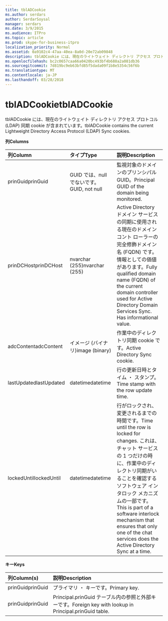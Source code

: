 ```yaml
---
title: tblADCookie
ms.author: serdars
author: SerdarSoysal
manager: serdars
ms.date: 3/9/2015
ms.audience: ITPro
ms.topic: article
ms.prod: skype-for-business-itpro
localization_priority: Normal
ms.assetid: 0a9102c4-47aa-40ea-8a0d-20e72ab09848
description: tblADCookie には、現在のライトウェイト ディレクトリ アクセス プロトコル (LDAP) 同期 cookie が含まれています。
ms.openlocfilehash: bc2c0657caa66a0420bc493bf4b688a2a081db36
ms.sourcegitcommit: 7d819bc9eb63bfd85f5dada09f1b8e5354c56f6b
ms.translationtype: MT
ms.contentlocale: ja-JP
ms.lasthandoff: 03/28/2018
---
```

# <a name="tbladcookie"></a><span data-ttu-id="7a1f2-103">tblADCookie</span><span class="sxs-lookup"><span data-stu-id="7a1f2-103">tblADCookie</span></span>
 
<span data-ttu-id="7a1f2-104">tblADCookie には、現在のライトウェイト ディレクトリ アクセス プロトコル (LDAP) 同期 cookie が含まれています。</span><span class="sxs-lookup"><span data-stu-id="7a1f2-104">tblADCookie contains the current Lightweight Directory Access Protocol (LDAP) Sync cookies.</span></span>
  
<span data-ttu-id="7a1f2-105">**列**</span><span class="sxs-lookup"><span data-stu-id="7a1f2-105">**Columns**</span></span>

|<span data-ttu-id="7a1f2-106">**列**</span><span class="sxs-lookup"><span data-stu-id="7a1f2-106">**Column**</span></span>|<span data-ttu-id="7a1f2-107">**タイプ**</span><span class="sxs-lookup"><span data-stu-id="7a1f2-107">**Type**</span></span>|<span data-ttu-id="7a1f2-108">**説明**</span><span class="sxs-lookup"><span data-stu-id="7a1f2-108">**Description**</span></span>|
|:-----|:-----|:-----|
|<span data-ttu-id="7a1f2-109">prinGuid</span><span class="sxs-lookup"><span data-stu-id="7a1f2-109">prinGuid</span></span>  <br/> |<span data-ttu-id="7a1f2-110">GUID では、null でないです。</span><span class="sxs-lookup"><span data-stu-id="7a1f2-110">GUID, not null</span></span>  <br/> |<span data-ttu-id="7a1f2-111">監視対象のドメインのプリンシパル GUID。</span><span class="sxs-lookup"><span data-stu-id="7a1f2-111">Principal GUID of the domain being monitored.</span></span>  <br/> |
|<span data-ttu-id="7a1f2-112">prinDCHost</span><span class="sxs-lookup"><span data-stu-id="7a1f2-112">prinDCHost</span></span>  <br/> |<span data-ttu-id="7a1f2-113">nvarchar (255)</span><span class="sxs-lookup"><span data-stu-id="7a1f2-113">nvarchar (255)</span></span>  <br/> |<span data-ttu-id="7a1f2-114">Active Directory ドメイン サービスの同期に使用される現在のドメイン コント ローラーの完全修飾ドメイン名 (FQDN) です。情報としての価値があります。</span><span class="sxs-lookup"><span data-stu-id="7a1f2-114">Fully qualified domain name (FQDN) of the current domain controller used for Active Directory Domain Services Sync. Has informational value.</span></span>  <br/> |
|<span data-ttu-id="7a1f2-115">adcContent</span><span class="sxs-lookup"><span data-stu-id="7a1f2-115">adcContent</span></span>  <br/> |<span data-ttu-id="7a1f2-116">イメージ (バイナリ)</span><span class="sxs-lookup"><span data-stu-id="7a1f2-116">image (binary)</span></span>  <br/> |<span data-ttu-id="7a1f2-117">作業中のディレクトリ同期 cookie です。</span><span class="sxs-lookup"><span data-stu-id="7a1f2-117">Active Directory Sync cookie.</span></span>  <br/> |
|<span data-ttu-id="7a1f2-118">lastUpdated</span><span class="sxs-lookup"><span data-stu-id="7a1f2-118">lastUpdated</span></span>  <br/> |<span data-ttu-id="7a1f2-119">datetime</span><span class="sxs-lookup"><span data-stu-id="7a1f2-119">datetime</span></span>  <br/> |<span data-ttu-id="7a1f2-120">行の更新日時とタイム ・ スタンプ。</span><span class="sxs-lookup"><span data-stu-id="7a1f2-120">Time stamp with the row update time.</span></span>  <br/> |
|<span data-ttu-id="7a1f2-121">lockedUntil</span><span class="sxs-lookup"><span data-stu-id="7a1f2-121">lockedUntil</span></span>  <br/> |<span data-ttu-id="7a1f2-122">datetime</span><span class="sxs-lookup"><span data-stu-id="7a1f2-122">datetime</span></span>  <br/> |<span data-ttu-id="7a1f2-123">行がロックされ、変更されるまでの時間です。</span><span class="sxs-lookup"><span data-stu-id="7a1f2-123">Time until the row is locked for changes.</span></span> <span data-ttu-id="7a1f2-124">これは、チャット サービスの 1 つだけの時に、作業中のディレクトリ同期がいることを確認するソフトウェア インタロック メカニズムの一部です。</span><span class="sxs-lookup"><span data-stu-id="7a1f2-124">This is part of a software interlock mechanism that ensures that only one of the chat services does the Active Directory Sync at a time.</span></span>  <br/> |
   
<span data-ttu-id="7a1f2-125">**キー**</span><span class="sxs-lookup"><span data-stu-id="7a1f2-125">**Keys**</span></span>

|<span data-ttu-id="7a1f2-126">**列**</span><span class="sxs-lookup"><span data-stu-id="7a1f2-126">**Column(s)**</span></span>|<span data-ttu-id="7a1f2-127">**説明**</span><span class="sxs-lookup"><span data-stu-id="7a1f2-127">**Description**</span></span>|
|:-----|:-----|
|<span data-ttu-id="7a1f2-128">prinGuid</span><span class="sxs-lookup"><span data-stu-id="7a1f2-128">prinGuid</span></span>  <br/> |<span data-ttu-id="7a1f2-129">プライマリ ・ キーです。</span><span class="sxs-lookup"><span data-stu-id="7a1f2-129">Primary key.</span></span>  <br/> |
|<span data-ttu-id="7a1f2-130">prinGuid</span><span class="sxs-lookup"><span data-stu-id="7a1f2-130">prinGuid</span></span>  <br/> |<span data-ttu-id="7a1f2-131">Principal.prinGuid テーブル内の参照と外部キーです。</span><span class="sxs-lookup"><span data-stu-id="7a1f2-131">Foreign key with lookup in Principal.prinGuid table.</span></span>  <br/> |
   

